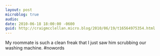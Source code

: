 ```yaml
---
layout: post
microblog: true
audio: 
date: 2010-06-18 18:00:00 -0600
guid: http://craigmcclellan.micro.blog/2010/06/19/t16564975354.html
---
```

My roommate is such a clean freak that I just saw him scrubbing our washing machine.  #nowords
